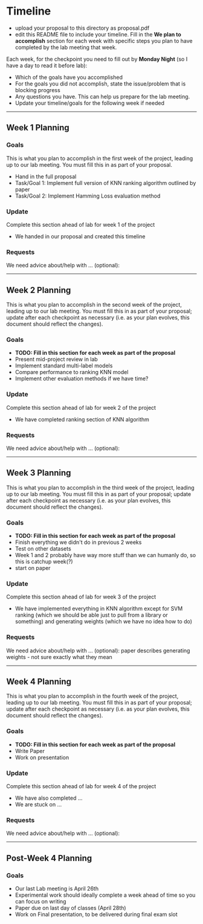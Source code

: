 # Timeline
* upload your proposal to this directory as proposal.pdf
* edit this README file to include your timeline.  Fill in the **We plan to accomplish** section for each week with specific steps you plan to have completed by the lab meeting that week.

Each week, for the checkpoint you need to fill out by **Monday Night** (so I have a day to read it before lab):
* Which of the goals have you accomplished
* For the goals you did not accomplish, state the issue/problem that is blocking progress
* Any questions you have.  This can help us prepare for the lab meeting.
* Update your timeline/goals for the following week if needed

-------
## Week 1 Planning

### Goals ###
This is what you plan to accomplish in the first week of the project, leading up
to our lab meeting.  You must fill this in as part of your proposal.
* Hand in the full proposal
* Task/Goal 1: Implement full version of KNN ranking algorithm outlined by paper
* Task/Goal 2: Implement Hamming Loss evaluation method

### Update ###

Complete this section ahead of lab for week 1 of the project
* We handed in our proposal and created this timeline


### Requests ###
We need advice about/help with ... (optional):

------
## Week 2 Planning

This is what you plan to accomplish in the second week of the project, leading up
to our lab meeting.  You must fill this in as part of your proposal; update after
each checkpoint as necessary (i.e. as your plan evolves, this document should
reflect the changes). 

### Goals ###

* **TODO:  Fill in this section for each week as part of the proposal**
* Present mid-project review in lab
* Implement standard multi-label models
* Compare performance to ranking KNN model
* Implement other evaluation methods if we have time? 

### Update ###

Complete this section ahead of lab for week 2 of the project
* We have completed ranking section of KNN algorithm

### Requests ###
We need advice about/help with ... (optional):

------
## Week 3 Planning

This is what you plan to accomplish in the third week of the project, leading up
to our lab meeting.  You must fill this in as part of your proposal; update after
each checkpoint as necessary (i.e. as your plan evolves, this document should
reflect the changes). 

### Goals ###

* **TODO:  Fill in this section for each week as part of the proposal**
* Finish everything we didn't do in previous 2 weeks
* Test on other datasets
* Week 1 and 2 probably have way more stuff than we can humanly do, so this is catchup week(?)
* start on paper

### Update ###

Complete this section ahead of lab for week 3 of the project

* We have implemented everything in KNN algorithm except for SVM ranking (which we should be able just to pull from a library or something) and generating weights (which we have no idea how to do)

### Requests ###
We need advice about/help with ... (optional):
paper describes generating weights - not sure exactly what they mean

------
## Week 4 Planning

This is what you plan to accomplish in the fourth week of the project, leading up
to our lab meeting.  You must fill this in as part of your proposal; update after
each checkpoint as necessary (i.e. as your plan evolves, this document should
reflect the changes). 

### Goals ###

* **TODO:  Fill in this section for each week as part of the proposal**
* Write Paper
* Work on presentation

### Update ###

Complete this section ahead of lab for week 4 of the project

* We have also completed ...
* We are stuck on ...

### Requests ###
We need advice about/help with ... (optional):

------

## Post-Week 4 Planning

### Goals ###

* Our last Lab meeting is April 26th
* Experimental work should ideally complete a week ahead of time so you can focus on writing
* Paper due on last day of classes (April 28th)
* Work on Final presentation, to be delivered during final exam slot
